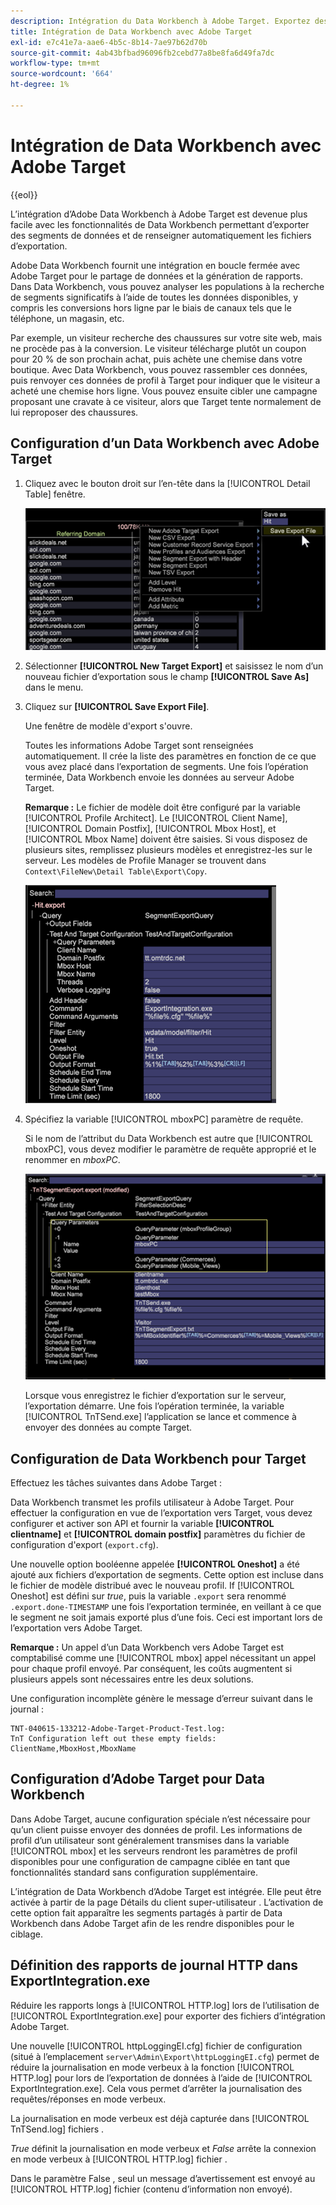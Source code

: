 ```yaml
---
description: Intégration du Data Workbench à Adobe Target. Exportez des segments de données et renseignez automatiquement les fichiers d’exportation.
title: Intégration de Data Workbench avec Adobe Target
exl-id: e7c41e7a-aae6-4b5c-8b14-7ae97b62d70b
source-git-commit: 4ab43bfbad96096fb2cebd77a8be8fa6d49fa7dc
workflow-type: tm+mt
source-wordcount: '664'
ht-degree: 1%

---
```


# Intégration de Data Workbench avec Adobe Target

{{eol}}

L’intégration d’Adobe Data Workbench à Adobe Target est devenue plus facile avec les fonctionnalités de Data Workbench permettant d’exporter des segments de données et de renseigner automatiquement les fichiers d’exportation.

Adobe Data Workbench fournit une intégration en boucle fermée avec Adobe Target pour le partage de données et la génération de rapports. Dans Data Workbench, vous pouvez analyser les populations à la recherche de segments significatifs à l’aide de toutes les données disponibles, y compris les conversions hors ligne par le biais de canaux tels que le téléphone, un magasin, etc.

Par exemple, un visiteur recherche des chaussures sur votre site web, mais ne procède pas à la conversion. Le visiteur télécharge plutôt un coupon pour 20 % de son prochain achat, puis achète une chemise dans votre boutique. Avec Data Workbench, vous pouvez rassembler ces données, puis renvoyer ces données de profil à Target pour indiquer que le visiteur a acheté une chemise hors ligne. Vous pouvez ensuite cibler une campagne proposant une cravate à ce visiteur, alors que Target tente normalement de lui reproposer des chaussures.

## Configuration d’un Data Workbench avec Adobe Target

1. Cliquez avec le bouton droit sur l’en-tête dans la [!UICONTROL Detail Table] fenêtre.

   ![](assets/insight-to-tnt.png)

1. Sélectionner **[!UICONTROL New Target Export]** et saisissez le nom d’un nouveau fichier d’exportation sous le champ **[!UICONTROL Save As]** dans le menu.

1. Cliquez sur **[!UICONTROL Save Export File]**.

   Une fenêtre de modèle d&#39;export s&#39;ouvre.

   Toutes les informations Adobe Target sont renseignées automatiquement. Il crée la liste des paramètres en fonction de ce que vous avez placé dans l’exportation de segments. Une fois l’opération terminée, Data Workbench envoie les données au serveur Adobe Target.

   **Remarque :** Le fichier de modèle doit être configuré par la variable [!UICONTROL Profile Architect]. Le [!UICONTROL Client Name], [!UICONTROL Domain Postfix], [!UICONTROL Mbox Host], et [!UICONTROL Mbox Name] doivent être saisies. Si vous disposez de plusieurs sites, remplissez plusieurs modèles et enregistrez-les sur le serveur. Les modèles de Profile Manager se trouvent dans `Context\FileNew\Detail Table\Export\Copy`.

   ![](assets/insight-to-tnt1.png)

1. Spécifiez la variable [!UICONTROL mboxPC] paramètre de requête.

   Si le nom de l’attribut du Data Workbench est autre que [!UICONTROL mboxPC], vous devez modifier le paramètre de requête approprié et le renommer en _mboxPC_.

   ![](assets/insight-to-tnt2.png)

   Lorsque vous enregistrez le fichier d’exportation sur le serveur, l’exportation démarre. Une fois l’opération terminée, la variable [!UICONTROL TnTSend.exe] l’application se lance et commence à envoyer des données au compte Target.

## Configuration de Data Workbench pour Target

Effectuez les tâches suivantes dans Adobe Target :

Data Workbench transmet les profils utilisateur à Adobe Target. Pour effectuer la configuration en vue de l’exportation vers Target, vous devez configurer et activer son API et fournir la variable **[!UICONTROL clientname]** et **[!UICONTROL domain postfix]** paramètres du fichier de configuration d&#39;export (`export.cfg`).

Une nouvelle option booléenne appelée **[!UICONTROL Oneshot]** a été ajouté aux fichiers d’exportation de segments. Cette option est incluse dans le fichier de modèle distribué avec le nouveau profil. If [!UICONTROL Oneshot] est défini sur _true_, puis la variable `.export` sera renommé `.export.done-TIMESTAMP` une fois l’exportation terminée, en veillant à ce que le segment ne soit jamais exporté plus d’une fois. Ceci est important lors de l’exportation vers Adobe Target.

**Remarque :** Un appel d’un Data Workbench vers Adobe Target est comptabilisé comme une [!UICONTROL mbox] appel nécessitant un appel pour chaque profil envoyé. Par conséquent, les coûts augmentent si plusieurs appels sont nécessaires entre les deux solutions.

Une configuration incomplète génère le message d’erreur suivant dans le journal :

```
TNT-040615-133212-Adobe-Target-Product-Test.log:
TnT Configuration left out these empty fields:
ClientName,MboxHost,MboxName
```

## Configuration d’Adobe Target pour Data Workbench

Dans Adobe Target, aucune configuration spéciale n’est nécessaire pour qu’un client puisse envoyer des données de profil. Les informations de profil d’un utilisateur sont généralement transmises dans la variable [!UICONTROL mbox] et les serveurs rendront les paramètres de profil disponibles pour une configuration de campagne ciblée en tant que fonctionnalités standard sans configuration supplémentaire.

L’intégration de Data Workbench d’Adobe Target est intégrée. Elle peut être activée à partir de la page Détails du client super-utilisateur . L’activation de cette option fait apparaître les segments partagés à partir de Data Workbench dans Adobe Target afin de les rendre disponibles pour le ciblage.

## Définition des rapports de journal HTTP dans ExportIntegration.exe

Réduire les rapports longs à [!UICONTROL HTTP.log] lors de l’utilisation de [!UICONTROL ExportIntegration.exe] pour exporter des fichiers d’intégration Adobe Target.

Une nouvelle [!UICONTROL httpLoggingEI.cfg] fichier de configuration (situé à l’emplacement `server\Admin\Export\httpLoggingEI.cfg`) permet de réduire la journalisation en mode verbeux à la fonction [!UICONTROL HTTP.log] pour lors de l’exportation de données à l’aide de [!UICONTROL ExportIntegration.exe]. Cela vous permet d’arrêter la journalisation des requêtes/réponses en mode verbeux.

La journalisation en mode verbeux est déjà capturée dans [!UICONTROL TnTSend.log] fichiers .

_True_ définit la journalisation en mode verbeux et _False_ arrête la connexion en mode verbeux à [!UICONTROL HTTP.log] fichier .

Dans le paramètre False , seul un message d’avertissement est envoyé au [!UICONTROL HTTP.log] fichier (contenu d’information non envoyé).

